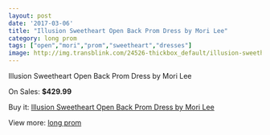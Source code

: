 ```yaml
---
layout: post
date: '2017-03-06'
title: "Illusion Sweetheart Open Back Prom Dress by Mori Lee"
category: long prom
tags: ["open","mori","prom","sweetheart","dresses"]
image: http://img.transblink.com/24526-thickbox_default/illusion-sweetheart-open-back-prom-dress-by-mori-lee.jpg
---
```

Illusion Sweetheart Open Back Prom Dress by Mori Lee

On Sales: **$429.99**
<a href="https://www.transblink.com/en/long-prom/7749-illusion-sweetheart-open-back-prom-dress-by-mori-lee.html"><amp-img layout="responsive" width="600" height="600" src="//img.transblink.com/24526-thickbox_default/illusion-sweetheart-open-back-prom-dress-by-mori-lee.jpg" alt="Illusion Sweetheart Open Back Prom Dress by Mori Lee 0" /></a>
<a href="https://www.transblink.com/en/long-prom/7749-illusion-sweetheart-open-back-prom-dress-by-mori-lee.html"><amp-img layout="responsive" width="600" height="600" src="//img.transblink.com/24530-thickbox_default/illusion-sweetheart-open-back-prom-dress-by-mori-lee.jpg" alt="Illusion Sweetheart Open Back Prom Dress by Mori Lee 1" /></a>
<a href="https://www.transblink.com/en/long-prom/7749-illusion-sweetheart-open-back-prom-dress-by-mori-lee.html"><amp-img layout="responsive" width="600" height="600" src="//img.transblink.com/24529-thickbox_default/illusion-sweetheart-open-back-prom-dress-by-mori-lee.jpg" alt="Illusion Sweetheart Open Back Prom Dress by Mori Lee 2" /></a>
<a href="https://www.transblink.com/en/long-prom/7749-illusion-sweetheart-open-back-prom-dress-by-mori-lee.html"><amp-img layout="responsive" width="600" height="600" src="//img.transblink.com/24528-thickbox_default/illusion-sweetheart-open-back-prom-dress-by-mori-lee.jpg" alt="Illusion Sweetheart Open Back Prom Dress by Mori Lee 3" /></a>
<a href="https://www.transblink.com/en/long-prom/7749-illusion-sweetheart-open-back-prom-dress-by-mori-lee.html"><amp-img layout="responsive" width="600" height="600" src="//img.transblink.com/24527-thickbox_default/illusion-sweetheart-open-back-prom-dress-by-mori-lee.jpg" alt="Illusion Sweetheart Open Back Prom Dress by Mori Lee 4" /></a>

Buy it: [Illusion Sweetheart Open Back Prom Dress by Mori Lee](https://www.transblink.com/en/long-prom/7749-illusion-sweetheart-open-back-prom-dress-by-mori-lee.html "Illusion Sweetheart Open Back Prom Dress by Mori Lee")

View more: [long prom](https://www.transblink.com/en/58-long-prom "long prom")